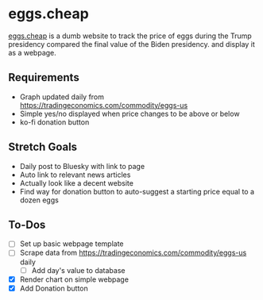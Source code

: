 # eggs.cheap

[eggs.cheap](http://eggs.cheap) is a dumb website to track the price of eggs during the Trump presidency compared the final value of the Biden presidency. and display it as a webpage.

## Requirements

- Graph updated daily from https://tradingeconomics.com/commodity/eggs-us
- Simple yes/no displayed when price changes to be above or below
- ko-fi donation button

## Stretch Goals

- Daily post to Bluesky with link to page
- Auto link to relevant news articles
- Actually look like a decent website
- Find way for donation button to auto-suggest a starting price equal to a dozen eggs

## To-Dos

- [ ] Set up basic webpage template
- [ ] Scrape data from https://tradingeconomics.com/commodity/eggs-us daily
  - [ ] Add day's value to database
- [x] Render chart on simple webpage
- [x] Add Donation button

